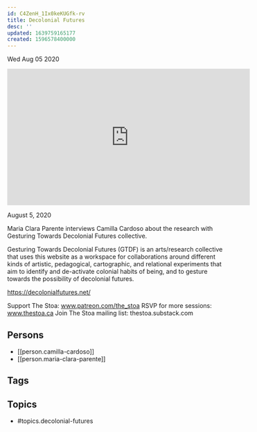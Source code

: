 ```yaml
---
id: C4ZenH_1Ix0keKUGfk-rv
title: Decolonial Futures
desc: ''
updated: 1639759165177
created: 1596578400000
---
```





Wed Aug 05 2020

<iframe width="560" height="315" src="https://www.youtube.com/embed/fuuT-2-PDY0" title="Decolonial Futures w/ Camilla Cardoso and Maria Clara Parente" frameborder="0" allow="accelerometer; autoplay; clipboard-write; encrypted-media; gyroscope; picture-in-picture" allowfullscreen ></iframe>

August 5, 2020

Maria Clara Parente interviews Camilla Cardoso about the research with Gesturing Towards Decolonial Futures collective.

Gesturing Towards Decolonial Futures (GTDF) is an arts/research collective that uses this website as a workspace for collaborations around different kinds of artistic, pedagogical, cartographic, and relational experiments that aim to identify and de-activate colonial habits of being, and to gesture towards the possibility of decolonial futures.

https://decolonialfutures.net/

Support The Stoa: www.patreon.com/the_stoa
RSVP for more sessions: www.thestoa.ca
Join The Stoa mailing list: thestoa.substack.com

## Persons

- [[person.camilla-cardoso]]
- [[person.maria-clara-parente]]

## Tags



## Topics

- #topics.decolonial-futures

